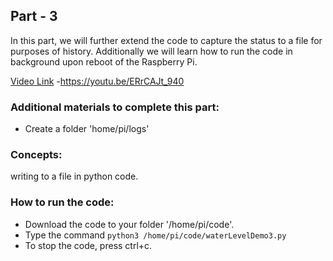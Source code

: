 
## Part - 3

In this part, we will further extend the code to capture the status to a file for purposes of history. Additionally we will learn how to  run the code in background upon reboot of the Raspberry Pi.

[Video Link](https://youtu.be/ERrCAJt_940) -https://youtu.be/ERrCAJt_940

### Additional materials to complete this part:

- Create a folder 'home/pi/logs'

### Concepts:

writing to a file in python code.

### How to run the code:

- Download the code to your folder '/home/pi/code'.
- Type the command `python3 /home/pi/code/waterLevelDemo3.py`
- To stop the code, press ctrl+c.
